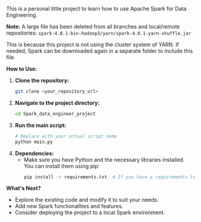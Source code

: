 This is a personal little project to learn how to use Apache Spark for Data Engineering.

**Note:** A large file has been deleted from all branches and local/remote repositories:
`spark-4.0.1-bin-hadoop3/yarn/spark-4.0.1-yarn-shuffle.jar`

This is because this project is not using the cluster system of YARN. If needed, Spark can be downloaded again in a separate folder to include this file.

**How to Use:**

1.  **Clone the repository:**
    ```bash
    git clone <your_repository_url>
    ```
2.  **Navigate to the project directory:**
    ```bash
    cd Spark_data_engineer_project
    ```
3.  **Run the main script:**
    ```bash
    # Replace with your actual script name
    python main.py
    ```
4.  **Dependencies:**
    *   Make sure you have Python and the necessary libraries installed. You can install them using pip:
        ```bash
        pip install -r requirements.txt  # If you have a requirements.txt file
        ```

**What's Next?**

*   Explore the existing code and modify it to suit your needs.
*   Add new Spark functionalities and features.
*   Consider deploying the project to a local Spark environment.
